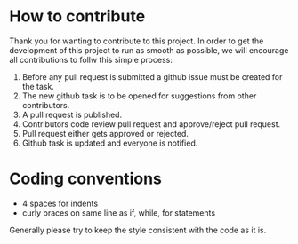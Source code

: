 # How to contribute
Thank you for wanting to contribute to this project. In order to get the development of this project to run as smooth as possible, we will encourage all contributions to follw this simple process:

1. Before any pull request is submitted a github issue must be created for the task.
2. The new github task is to be opened for suggestions from other contributors.
3. A pull request is published.
4. Contributors code review pull request and approve/reject pull request.
5. Pull request either gets approved or rejected.
5. Github task is updated and everyone is notified.

# Coding conventions
* 4 spaces for indents
* curly braces on same line as if, while, for statements

Generally please try to keep the style consistent with the code as it is. 
